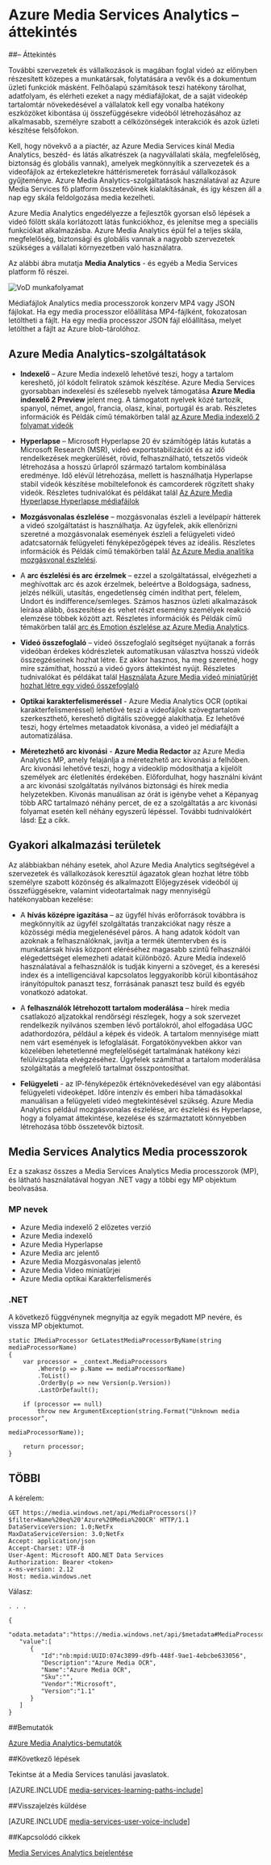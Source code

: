 <properties
    pageTitle="Azure Media Services Analytics áttekintése |} Microsoft Azure"
    description="Azure Media Services kínál az Azure Media Analytics, beszéd- és a vállalati skála, megfelelőség, biztonság és globális vannak látás szolgáltatások gyűjteménye nyilvános előnézetét. Azure Media Analytics-szolgáltatások használatával az Azure Media Services fő platform összetevőinek kialakításának, és így készen áll a nap egy skála feldolgozása media kezelheti. "
    services="media-services"
    documentationCenter=""
    authors="juliako"
    manager="erikre"
    editor=""/>

<tags
    ms.service="media-services"
    ms.workload="media"
    ms.tgt_pltfrm="na"
    ms.devlang="dotnet"
    ms.topic="article"
    ms.date="10/24/2016"   
    ms.author="milanga;juliako;johndeu"/>

# <a name="azure-media-services-analytics-overview"></a>Azure Media Services Analytics – áttekintés

##<a name="overview"></a>– Áttekintés

További szervezetek és vállalkozások is magában foglal videó az előnyben részesített közepes a munkatársak, folytatására a vevők és a dokumentum üzleti funkciók másként. Felhőalapú számítások teszi hatékony tárolhat, adatfolyam, és elérheti ezeket a nagy médiafájlokat, de a saját videokép tartalomtár növekedésével a vállalatok kell egy vonalba hatékony eszközöket kibontása új összefüggésekre videóból létrehozásához az alkalmasabb, személyre szabott a célközönségek interakciók és azok üzleti készítése felsőfokon.

Kell, hogy növekvő a a piactér, az Azure Media Services kínál Media Analytics, beszéd- és látás alkatrészek (a nagyvállalati skála, megfelelőség, biztonság és globális vannak), amelyek megkönnyítik a szervezetek és a videofájlok az értekezletekre háttérismeretek forrásául vállalkozások gyűjteménye. Azure Media Analytics-szolgáltatások használatával az Azure Media Services fő platform összetevőinek kialakításának, és így készen áll a nap egy skála feldolgozása media kezelheti.

Azure Media Analytics engedélyezze a fejlesztők gyorsan első lépések a videó fölött skála korlátozott látás funkciókhoz, és jelenítse meg a speciális funkciókat alkalmazásba. Azure Media Analytics épül fel a teljes skála, megfelelőség, biztonsági és globális vannak a nagyobb szervezetek szükséges a vállalati környezetben való használatra.

Az alábbi ábra mutatja **Media Analytics** - és egyéb a Media Services platform fő részei. 

![VoD munkafolyamat](./media/media-services-video-on-demand-workflow/media-services-video-on-demand.png)

Médiafájlok Analytics media processzorok konzerv MP4 vagy JSON fájlokat. Ha egy media processzor előállítása MP4-fájlként, fokozatosan letöltheti a fájlt. Ha egy media processzor JSON fájl előállítása, melyet letölthet a fájlt az Azure blob-tárolóhoz. 

## <a name="azure-media-analytics-services"></a>Azure Media Analytics-szolgáltatások

- **Indexelő** – Azure Media indexelő lehetővé teszi, hogy a tartalom kereshető, jól kódolt feliratok számok készítése. Azure Media Services gyorsabban indexelési és szélesebb nyelvek támogatása **Azure Media indexelő 2 Preview** jelent meg. A támogatott nyelvek közé tartozik, spanyol, német, angol, francia, olasz, kínai, portugál és arab. Részletes információk és Példák című témakörben talál [az Azure Media indexelő 2 folyamat videók](media-services-process-content-with-indexer2.md)
 
- **Hyperlapse** – Microsoft Hyperlapse 20 év számítógép látás kutatás a Microsoft Research (MSR), videó exportstabilizációt és az idő rendelkezések megkerülését, rövid, felhasználható, tetszetős videók létrehozása a hosszú űrlapról származó tartalom kombinálása eredménye. Idő elévül létrehozása, mellett is használhatja Hyperlapse stabil videók készítése mobiltelefonok és camcorderek rögzített shaky videók. Részletes tudnivalókat és példákat talál [Az Azure Media Hyperlapse Hyperlapse médiafájlok](media-services-hyperlapse-content.md)
 
- **Mozgásvonalas észlelése** – mozgásvonalas észleli a levélpapír hátterek a videó szolgáltatást is használhatja. Az ügyfelek, akik ellenőrizni szeretné a mozgásvonalak események észleli a felügyeleti videó adatcsatornák felügyeleti fényképezőgépek téves az ideális. Részletes információk és Példák című témakörben talál [Az Azure Media analitika mozgásvonal észlelési](media-services-motion-detection.md).
 
- A **arc észlelési és arc érzelmek** – ezzel a szolgáltatással, elvégezheti a meghívottak arc és azok érzelmek, beleértve a Boldogsága, sadness, jelzés nélküli, utasítás, engedetlenség címén indíthat pert, félelem, Undort és indifference/semleges. Számos hasznos üzleti alkalmazások leírása alább, összesítése és vehet részt esemény személyek reakció elemzése többek között azt. Részletes információk és Példák című témakörben talál [arc és Emotion észlelése az Azure Media Analytics](media-services-face-and-emotion-detection.md).
 
- **Videó összefoglaló** – videó összefoglaló segítséget nyújtanak a forrás videóban érdekes kódrészletek automatikusan választva hosszú videók összegzéseinek hozhat létre. Ez akkor hasznos, ha meg szeretné, hogy mire számíthat, hosszú a videó gyors áttekintést nyújt. Részletes tudnivalókat és példákat talál [Használata Azure Media videó miniatűrjét hozhat létre egy videó összefoglaló](media-services-video-summarization.md)

- **Optikai karakterfelismeréssel** - Azure Media Analytics OCR (optikai karakterfelismeréssel) lehetővé teszi a videofájlok szövegtartalom szerkeszthető, kereshető digitális szöveggé alakíthatja. Ez lehetővé teszi, hogy értelmes metaadatok kivonása, a videó jel médiafájlt a automatizálása.
 
- **Méretezhető arc kivonási** - **Azure Media Redactor** az Azure Media Analytics MP, amely felajánlja a méretezhető arc kivonási a felhőben. Arc kivonási lehetővé teszi, hogy a videoklip módosíthatja a kijelölt személyek arc életlenítés érdekében. Előfordulhat, hogy használni kívánt a arc kivonási szolgáltatás nyilvános biztonsági és hírek media helyzetekben. Kivonás manuálisan az órát is igénybe vehet a Képanyag több ARC tartalmazó néhány percet, de ez a szolgáltatás a arc kivonási folyamat esetén kell néhány egyszerű lépéssel. További tudnivalókért lásd: [Ez](media-services-face-redaction.md) a cikk.

 
## <a name="common-scenarios"></a>Gyakori alkalmazási területek

Az alábbiakban néhány esetek, ahol Azure Media Analytics segítségével a szervezetek és vállalkozások keresztül ágazatok glean hozhat létre több személyre szabott közönség és alkalmazott Előjegyzések videóból új összefüggésekre, valamint videotartalmak nagy mennyiségű hatékonyabban kezelése:

- A **hívás középre igazítása** – az ügyfél hívás erőforrások továbbra is megkönnyítik az ügyfél szolgáltatás tranzakciókat nagy része a közösségi média megjelenésével páros. A hang adatok kódolt van azoknak a felhasználóknak, javítja a termék ütemtervben és is munkatársak hívás központ eléréséhez magasabb szintű felhasználói elégedettséget elemezheti adatait különböző. Azure Media indexelő használatával a felhasználók is tudják kinyerni a szöveget, és a keresési index és a intelligenciával kapcsolatos leggyakoribb körül kibontásához irányítópultok panaszt tesz, forrásának panaszt tesz build és egyéb vonatkozó adatokat.

- A **felhasználók létrehozott tartalom moderálása** – hírek media csatlakozó aljzatokkal rendőrségi részlegek, hogy a sok szervezet rendelkezik nyilvános szemben lévő portálokról, ahol elfogadása UGC adathordozóra, például a képek és videók. A tartalom mennyisége miatt nem várt események is lefoglalását. Forgatókönyvekben akkor van közelében lehetetlenné megfelelőségét tartalmának hatékony kézi felülvizsgálata elvégzéséhez. Ügyfelek számíthat a tartalom moderálása szolgáltatás a megfelelő tartalmat összpontosíthat.

- **Felügyeleti** - az IP-fényképezők értéknövekedésével van egy alábontási felügyeleti videoképet. Időre intenzív és emberi hiba támadásokkal manuálisan a felügyeleti videó megtekintésével szükség. Azure Media Analytics például mozgásvonalas észlelése, arc észlelési és Hyperlapse, hogy a folyamat áttekintése, kezelése és származtatott könnyebben létrehozása több összetevők biztosít.

## <a name="media-services-analytics-media-processors"></a>Media Services Analytics Media processzorok 

Ez a szakasz összes a Media Services Analytics Media processzorok (MP), és látható használatával hogyan .NET vagy a többi egy MP objektum beolvasása.

### <a name="mp-names"></a>MP nevek


- Azure Media indexelő 2 előzetes verzió
- Azure Media indexelő
- Azure Media Hyperlapse
- Azure Media arc jelentő
- Azure Media Mozgásvonalas jelentő
- Azure Media Video miniatűrjei
- Azure Media optikai Karakterfelismerés

### <a name="net"></a>.NET

A következő függvénynek megnyitja az egyik megadott MP nevére, és vissza MP objektumot.

    static IMediaProcessor GetLatestMediaProcessorByName(string mediaProcessorName)
    {
        var processor = _context.MediaProcessors
            .Where(p => p.Name == mediaProcessorName)
            .ToList()
            .OrderBy(p => new Version(p.Version))
            .LastOrDefault();

        if (processor == null)
            throw new ArgumentException(string.Format("Unknown media processor",
                                                       mediaProcessorName));

        return processor;
    }


## <a name="rest"></a>TÖBBI

A kérelem:

    GET https://media.windows.net/api/MediaProcessors()?$filter=Name%20eq%20'Azure%20Media%20OCR' HTTP/1.1
    DataServiceVersion: 1.0;NetFx
    MaxDataServiceVersion: 3.0;NetFx
    Accept: application/json
    Accept-Charset: UTF-8
    User-Agent: Microsoft ADO.NET Data Services
    Authorization: Bearer <token>
    x-ms-version: 2.12
    Host: media.windows.net
    
Válasz:
        
    . . .
    
    {  
       "odata.metadata":"https://media.windows.net/api/$metadata#MediaProcessors",
       "value":[  
          {  
             "Id":"nb:mpid:UUID:074c3899-d9fb-448f-9ae1-4ebcbe633056",
             "Description":"Azure Media OCR",
             "Name":"Azure Media OCR",
             "Sku":"",
             "Vendor":"Microsoft",
             "Version":"1.1"
          }
       ]
    }

##<a name="demos"></a>Bemutatók

[Azure Media Analytics-bemutatók](http://azuremedialabs.azurewebsites.net/demos/Analytics.html)

##<a name="next-steps"></a>Következő lépések

Tekintse át a Media Services tanulási javaslatok.

[AZURE.INCLUDE [media-services-learning-paths-include](../../includes/media-services-learning-paths-include.md)]

##<a name="provide-feedback"></a>Visszajelzés küldése

[AZURE.INCLUDE [media-services-user-voice-include](../../includes/media-services-user-voice-include.md)]

##<a name="related-articles"></a>Kapcsolódó cikkek

[Media Services Analytics bejelentése](https://azure.microsoft.com/blog/introducing-azure-media-analytics/)
  

<!-- Images -->

[overview]: ./media/media-services-video-on-demand-workflow/media-services-video-on-demand.png
